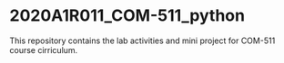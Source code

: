 # 2020A1R011_COM-511_python

This repository contains the lab activities and mini project for COM-511 course cirriculum.
